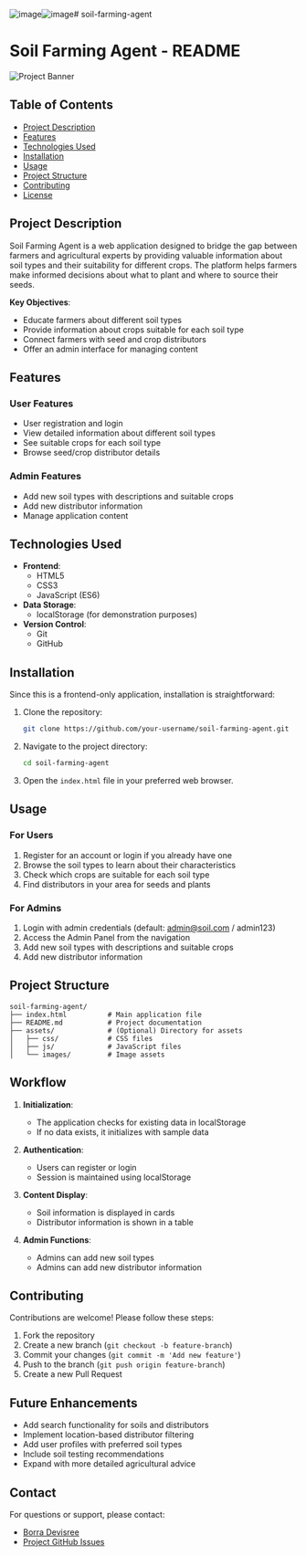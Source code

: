 ![image](https://github.com/user-attachments/assets/c891de06-c990-4232-a7e2-698026b73f80)![image](https://github.com/user-attachments/assets/c891de06-c990-4232-a7e2-698026b73f80)# soil-farming-agent
# Soil Farming Agent - README

![Project Banner](https://images.unsplash.com/photo-1500382017468-9049fed747ef?ixlib=rb-1.2.1&auto=format&fit=crop&w=1350&q=80)

## Table of Contents
- [Project Description](#project-description)
- [Features](#features)
- [Technologies Used](#technologies-used)
- [Installation](#installation)
- [Usage](#usage)
- [Project Structure](#project-structure)
- [Contributing](#contributing)
- [License](#license)

## Project Description

Soil Farming Agent is a web application designed to bridge the gap between farmers and agricultural experts by providing valuable information about soil types and their suitability for different crops. The platform helps farmers make informed decisions about what to plant and where to source their seeds.

**Key Objectives**:
- Educate farmers about different soil types
- Provide information about crops suitable for each soil type
- Connect farmers with seed and crop distributors
- Offer an admin interface for managing content

## Features

### User Features
- User registration and login
- View detailed information about different soil types
- See suitable crops for each soil type
- Browse seed/crop distributor details

### Admin Features
- Add new soil types with descriptions and suitable crops
- Add new distributor information
- Manage application content

## Technologies Used

- **Frontend**:
  - HTML5
  - CSS3
  - JavaScript (ES6)
- **Data Storage**:
  - localStorage (for demonstration purposes)
- **Version Control**:
  - Git
  - GitHub

## Installation

Since this is a frontend-only application, installation is straightforward:

1. Clone the repository:
   ```bash
   git clone https://github.com/your-username/soil-farming-agent.git
   ```
2. Navigate to the project directory:
   ```bash
   cd soil-farming-agent
   ```
3. Open the `index.html` file in your preferred web browser.

## Usage

### For Users
1. Register for an account or login if you already have one
2. Browse the soil types to learn about their characteristics
3. Check which crops are suitable for each soil type
4. Find distributors in your area for seeds and plants

### For Admins
1. Login with admin credentials (default: admin@soil.com / admin123)
2. Access the Admin Panel from the navigation
3. Add new soil types with descriptions and suitable crops
4. Add new distributor information

## Project Structure

```
soil-farming-agent/
├── index.html          # Main application file
├── README.md           # Project documentation
├── assets/             # (Optional) Directory for assets
│   ├── css/            # CSS files
│   ├── js/             # JavaScript files
│   └── images/         # Image assets
```

## Workflow

1. **Initialization**:
   - The application checks for existing data in localStorage
   - If no data exists, it initializes with sample data

2. **Authentication**:
   - Users can register or login
   - Session is maintained using localStorage

3. **Content Display**:
   - Soil information is displayed in cards
   - Distributor information is shown in a table

4. **Admin Functions**:
   - Admins can add new soil types
   - Admins can add new distributor information

## Contributing

Contributions are welcome! Please follow these steps:

1. Fork the repository
2. Create a new branch (`git checkout -b feature-branch`)
3. Commit your changes (`git commit -m 'Add new feature'`)
4. Push to the branch (`git push origin feature-branch`)
5. Create a new Pull Request

## Future Enhancements

- Add search functionality for soils and distributors
- Implement location-based distributor filtering
- Add user profiles with preferred soil types
- Include soil testing recommendations
- Expand with more detailed agricultural advice

## Contact

For questions or support, please contact:
- [Borra Devisree](mailto:borradevisree@gmail.com)
- [Project GitHub Issues](https://github.com/devisree5/soil-farming-agent/issues)
